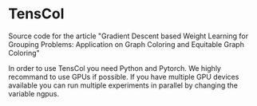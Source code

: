 # TensCol
Source code for the article "Gradient Descent based Weight Learning for Grouping Problems: Application on Graph Coloring and Equitable Graph Coloring"

In order to use TensCol you need Python and Pytorch. 
We highly recommand to use GPUs if possible. 
If you have multiple GPU devices available you can run multiple experiments in parallel by changing the variable ngpus. 
